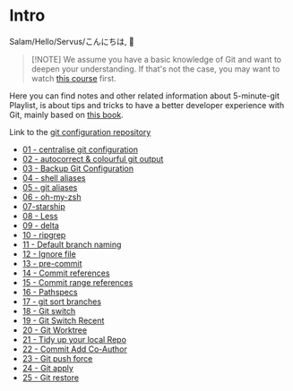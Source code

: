 # Intro

Salam/Hello/Servus/こんにちは, :wave:

>  [!NOTE] 
> We assume you have a basic knowledge of Git and want to deepen your understanding. If that's not the case, you may want to watch [this course](https://faradars.org/courses/fvgit9609-git-github-gitlab) first.

Here you can find notes and other related information about 5-minute-git Playlist, is about tips and tricks to have a better developer experience with Git, mainly based on [this book](https://adamj.eu/books/#boost-your-git-dx).

Link to the [git configuration repository](https://github.com/GreatBahram/dotfiles2)

- [01 - centralise git configuration](./notes/01-centralise-git-configuration.md)
- [02 - autocorrect & colourful git output](./notes/02-autofix-colourful-output.md)
- [03 - Backup Git Configuration](./notes/03-backup-configuration.md)
- [04 - shell aliases](./notes/04-shell-aliases.md)
- [05 - git aliases](./notes/05-git-aliases.md)
- [06 - oh-my-zsh](./notes/06-oh-my-zsh.md)
- [07-starship](./notes/07-starship.md)
- [08 - Less](./notes/08-less.md)
- [09 - delta](./notes/09-delta.md)
- [10 - ripgrep](./notes/10-ripgrep.md)
- [11 - Default branch naming](./notes/11-default-branch-naming.md)
- [12 - Ignore file](./notes/12-ignore-file.md)
- [13 - pre-commit](./notes/13-pre-commit.md)
- [14 - Commit references](./notes/14-commit-references.md)
- [15 - Commit range references](./notes/15-commit-range-references.md)
- [16 - Pathspecs](./notes/16-pathspecs.md)
- [17 - git sort branches](./notes/17-branch-sort.md)
- [18 - Git switch](./notes/18-git-switch.md)
- [19 - Git Switch Recent](./notes/19-switch-recent.md)
- [20 - Git Worktree](./notes/20-worktree.md)
- [21 - Tidy up your local Repo](./notes/21-tidy-up-your-local-repo.md)
- [22 - Commit Add Co-Author](./notes/22-commit-add-coauthor.md)
- [23 - Git push force](./notes/23-git-push-force.md)
- [24 - Git apply](./notes/24-git-apply.md)
- [25 - Git restore](./notes/25-git-restore.md)
